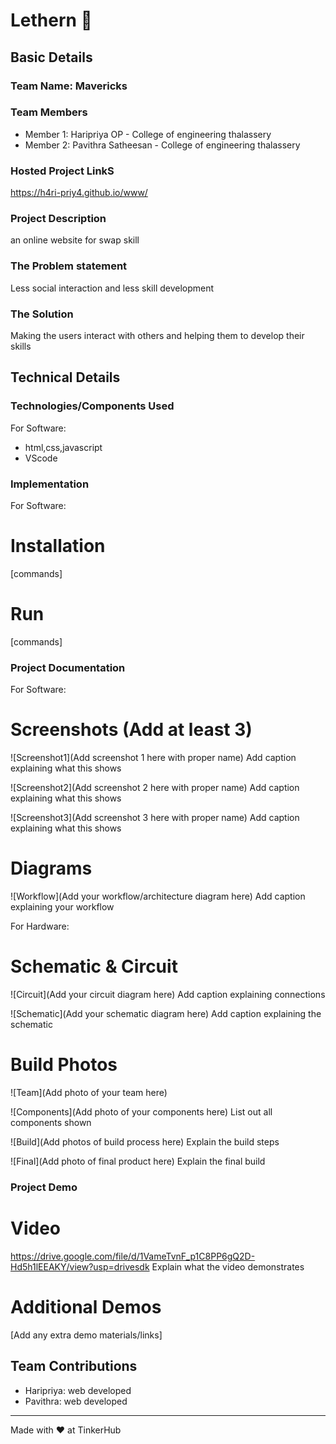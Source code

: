 # Lethern 🎯


## Basic Details
### Team Name: Mavericks


### Team Members
- Member 1: Haripriya OP - College of engineering thalassery
- Member 2: Pavithra Satheesan - College of engineering thalassery

### Hosted Project LinkS
https://h4ri-priy4.github.io/www/

### Project Description
an online website for swap skill

### The Problem statement
Less social interaction and less skill development

### The Solution
Making the users interact with others and helping them to develop their skills

## Technical Details
### Technologies/Components Used
For Software:
- html,css,javascript
- VScode


### Implementation
For Software:
# Installation
[commands]

# Run
[commands]

### Project Documentation
For Software:

# Screenshots (Add at least 3)
![Screenshot1](Add screenshot 1 here with proper name)
Add caption explaining what this shows

![Screenshot2](Add screenshot 2 here with proper name)
Add caption explaining what this shows

![Screenshot3](Add screenshot 3 here with proper name)
Add caption explaining what this shows

# Diagrams
![Workflow](Add your workflow/architecture diagram here)
Add caption explaining your workflow

For Hardware:

# Schematic & Circuit
![Circuit](Add your circuit diagram here)
Add caption explaining connections

![Schematic](Add your schematic diagram here)
Add caption explaining the schematic

# Build Photos
![Team](Add photo of your team here)


![Components](Add photo of your components here)
List out all components shown

![Build](Add photos of build process here)
Explain the build steps

![Final](Add photo of final product here)
Explain the final build

### Project Demo
# Video
https://drive.google.com/file/d/1VameTvnF_p1C8PP6gQ2D-Hd5h1lEEAKY/view?usp=drivesdk
Explain what the video demonstrates

# Additional Demos
[Add any extra demo materials/links]

## Team Contributions
- Haripriya: web developed
- Pavithra: web developed

---
Made with ❤️ at TinkerHub
